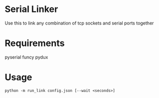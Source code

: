 # Serial Linker
Use this to link any combination of tcp sockets and serial ports together

# Requirements
pyserial
funcy
pydux

# Usage
`python -m run_link config.json [--wait <seconds>]`
